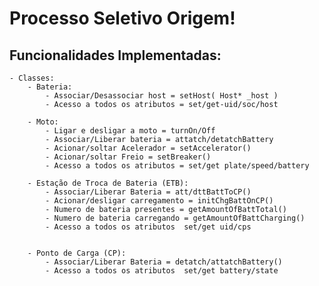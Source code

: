 # Processo Seletivo Origem!

## Funcionalidades Implementadas:
	- Classes:
		- Bateria:
			- Associar/Desassociar host = setHost( Host* _host )
			- Acesso a todos os atributos = set/get-uid/soc/host
			
		- Moto:
			- Ligar e desligar a moto = turnOn/Off
			- Associar/Liberar bateria = attatch/detatchBattery
			- Acionar/soltar Acelerador = setAccelerator()
			- Acionar/soltar Freio = setBreaker()
			- Acesso a todos os atributos = set/get plate/speed/battery

		- Estação de Troca de Bateria (ETB):
			- Associar/Liberar Bateria = att/dttBattToCP()
			- Acionar/desligar carregamento = initChgBattOnCP()
			- Numero de bateria presentes = getAmountOfBattTotal()
			- Numero de bateria carregando = getAmountOfBattCharging()
			- Acesso a todos os atributos  set/get uid/cps


		- Ponto de Carga (CP):
			- Associar/Liberar Bateria = detatch/attatchBattery()
			- Acesso a todos os atributos  set/get battery/state